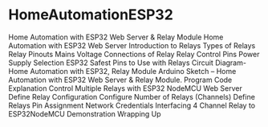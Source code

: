 # HomeAutomationESP32
Home Automation with ESP32 Web Server &amp; Relay Module  Home Automation with ESP32 Web Server Introduction to Relays Types of Relays Relay Pinouts Mains Voltage Connections of Relay Relay Control Pins Power Supply Selection ESP32 Safest Pins to Use with Relays Circuit Diagram-Home Automation with ESP32, Relay Module Arduino Sketch – Home Automation with ESP32 Web Server &amp; Relay Module. Program Code Explanation Control Multiple Relays with ESP32 NodeMCU Web Server Define Relay Configuration Configure Number of Relays (Channels) Define Relays Pin Assignment Network Credentials Interfacing 4 Channel Relay to ESP32NodeMCU Demonstration Wrapping Up
